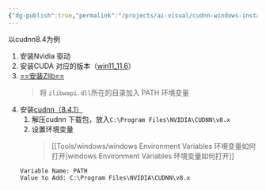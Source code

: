 ```yaml
---
{"dg-publish":true,"permalink":"/projects/ai-visual/cudnn-windows-install/","created":"2024-04-03T10:25:47.000+08:00","updated":"2024-04-03T10:25:47.000+08:00"}
---
```


以cudnn8.4为例
1. 安装Nvidia 驱动
2. 安装CUDA 对应的版本（[win11_11.6](https://developer.nvidia.com/cuda-11-6-0-download-archive?target_os=Windows&target_arch=x86_64&target_version=11&target_type=exe_local)）
3. [==安装Zlib==](http://www.winimage.com/zLibDll/zlib123dllx64.zip)
	>将 `zlibwapi.dll`所在的目录加入 PATH 环境变量
4. 安装[cudnn（8.4.1）](https://developer.nvidia.com/compute/cudnn/secure/8.4.1/local_installers/11.6/cudnn-windows-x86_64-8.4.1.50_cuda11.6-archive.zip)
	1. 解压cudnn 下载包，放入`C:\Program Files\NVIDIA\CUDNN\v8.x`
	2. 设置环境变量
		>[[Tools/windows/windows Environment Variables 环境变量如何打开\|windows Environment Variables 环境变量如何打开]]
	```
	Variable Name: PATH 
	Value to Add: C:\Program Files\NVIDIA\CUDNN\v8.x
	```
